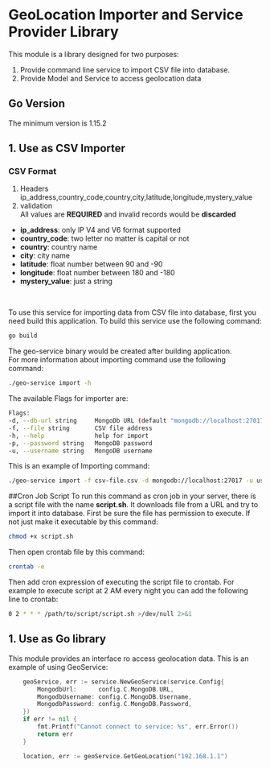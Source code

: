 # GeoLocation Importer and Service Provider Library

This module is a library designed for two purposes:

1. Provide command line service to import CSV file into database.
2. Provide Model and Service to access geolocation data

## Go Version

The minimum version is 1.15.2

## 1. Use as CSV Importer

### CSV Format
1. Headers
   <br/>
   ip_address,country_code,country,city,latitude,longitude,mystery_value
2. validation
   <br/> All values are **REQUIRED** and invalid records would be **discarded**
   
* **ip_address**: only IP V4 and V6 format supported
* **country_code**: two letter no matter is capital or not
* **country**: country name
* **city**: city name
* **latitude**: float number between 90 and -90
* **longitude**: float number between 180 and -180
* **mystery_value**: just a string
<br/>

To use this service for importing data from CSV file into database,
first you need build this application. To build this
service use the following command:

```bash
go build
```

The geo-service binary would be created after building application.  
For more information about importing command use the following command:

```bash
./geo-service import -h
```

The available Flags for importer are:

```bash
Flags:
-d, --db-url string     MongoDb URL (default "mongodb://localhost:27017")
-f, --file string       CSV file address
-h, --help              help for import
-p, --password string   MongoDB password
-u, --username string   MongoDB username
```

This is an example of Importing command:

```bash
./geo-service import -f csv-file.csv -d mongodb://localhost:27017 -u user -p pass
```
##Cron Job Script
To run this command as cron job in your server, there is a script file with 
the name **script.sh**. It downloads file from a URL and try to import it 
into database. First be sure the file has permission to execute. If not just 
make it executable by this command: 
```bash
chmod +x script.sh
```
Then open crontab file by this command:
```bash
crontab -e
```
Then add cron expression of executing the script file to crontab. 
For example to execute script at 2 AM every night you can add the following 
line to crontab:
```bash
0 2 * * * /path/to/script/script.sh >/dev/null 2>&1
```
## 1. Use as Go library
This module provides an interface ro access geolocation data. 
This is an example of using GeoService: 
```go
	geoService, err := service.NewGeoService(service.Config{
		MongodbUrl:      config.C.MongoDB.URL,
		MongodbUsername: config.C.MongoDB.Username,
		MongodbPassword: config.C.MongoDB.Password,
	})
	if err != nil {
		fmt.Printf("Cannot connect to service: %s", err.Error())
		return err
	}

	location, err := geoService.GetGeoLocation("192.168.1.1")
```